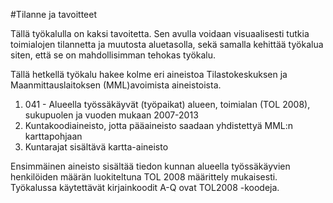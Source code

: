 #Tilanne ja tavoitteet

Tällä työkalulla on kaksi tavoitetta. Sen avulla voidaan visuaalisesti tutkia toimialojen tilannetta ja muutosta aluetasolla, sekä 
samalla kehittää työkalua siten, että se on mahdollisimman tehokas työkalu. 

Tällä hetkellä työkalu hakee kolme eri aineistoa Tilastokeskuksen ja Maanmittauslaitoksen (MML)avoimista aineistoista.
1. 041 - Alueella työssäkäyvät (työpaikat) alueen, toimialan (TOL 2008), sukupuolen ja vuoden mukaan 2007-2013
2. Kuntakoodiaineisto, jotta pääaineisto saadaan yhdistettyä MML:n karttapohjaan
3. Kuntarajat sisältävä kartta-aineisto

Ensimmäinen aineisto sisältää tiedon kunnan alueella työssäkäyvien henkilöiden määrän luokiteltuna TOL 2008 määrittely mukaisesti.
Työkalussa käytettävät kirjainkoodit A-Q ovat TOL2008 -koodeja. 

